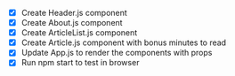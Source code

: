 - [x] Create Header.js component
- [x] Create About.js component
- [x] Create ArticleList.js component
- [x] Create Article.js component with bonus minutes to read
- [x] Update App.js to render the components with props
- [x] Run npm start to test in browser
